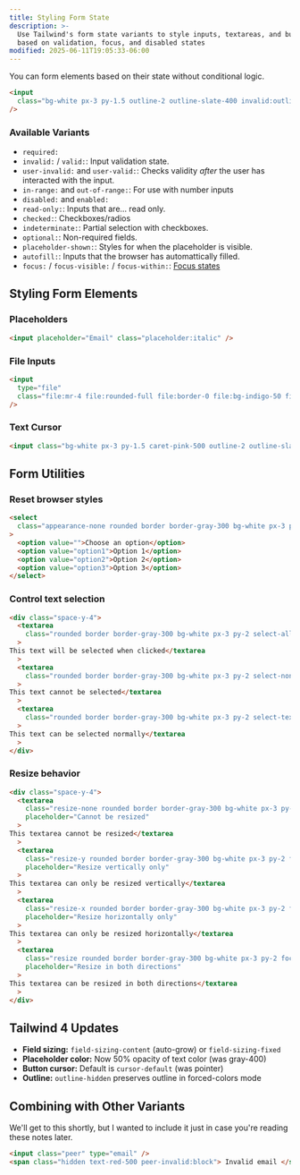 ```yaml
---
title: Styling Form State
description: >-
  Use Tailwind's form state variants to style inputs, textareas, and buttons
  based on validation, focus, and disabled states
modified: 2025-06-11T19:05:33-06:00
---
```


You can form elements based on their state without conditional logic.

```html tailwind
<input
  class="bg-white px-3 py-1.5 outline-2 outline-slate-400 invalid:outline-red-500 focus:ring-2 disabled:cursor-not-allowed disabled:bg-gray-100"
/>
```

### Available Variants

- `required:`
- `invalid:` / `valid:`: Input validation state.
- `user-invalid:` and `user-valid:`: Checks validity _after_ the user has interacted with the input.
- `in-range:` and `out-of-range:`: For use with number inputs
- `disabled:` and `enabled:`
- `read-only:`: Inputs that are… read only.
- `checked:`: Checkboxes/radios
- `indeterminate:`: Partial selection with checkboxes.
- `optional:`: Non-required fields.
- `placeholder-shown:`: Styles for when the placeholder is visible.
- `autofill:`: Inputs that the browser has automattically filled.
- `focus:` / `focus-visible:` / `focus-within:`: [Focus states](focus-states.md)

## Styling Form Elements

### Placeholders

```html tailwind
<input placeholder="Email" class="placeholder:italic" />
```

### File Inputs

```html tailwind
<input
  type="file"
  class="file:mr-4 file:rounded-full file:border-0 file:bg-indigo-50 file:px-4 file:py-2 file:text-sm file:font-semibold file:text-indigo-700 hover:file:bg-indigo-100 dark:file:bg-indigo-600 dark:file:text-indigo-100 dark:hover:file:bg-indigo-500"
/>
```

### Text Cursor

```html tailwind
<input class="bg-white px-3 py-1.5 caret-pink-500 outline-2 outline-slate-400" />
```

## Form Utilities

### Reset browser styles

```html tailwind
<select
  class="appearance-none rounded border border-gray-300 bg-white px-3 py-2 pr-8 focus:border-blue-500 focus:ring-2 focus:ring-blue-500 focus:outline-none"
>
  <option value="">Choose an option</option>
  <option value="option1">Option 1</option>
  <option value="option2">Option 2</option>
  <option value="option3">Option 3</option>
</select>
```

### Control text selection

```html tailwind
<div class="space-y-4">
  <textarea
    class="rounded border border-gray-300 bg-white px-3 py-2 select-all focus:ring-2 focus:ring-blue-500 focus:outline-none"
  >
This text will be selected when clicked</textarea
  >
  <textarea
    class="rounded border border-gray-300 bg-white px-3 py-2 select-none focus:ring-2 focus:ring-blue-500 focus:outline-none"
  >
This text cannot be selected</textarea
  >
  <textarea
    class="rounded border border-gray-300 bg-white px-3 py-2 select-text focus:ring-2 focus:ring-blue-500 focus:outline-none"
  >
This text can be selected normally</textarea
  >
</div>
```

### Resize behavior

```html tailwind
<div class="space-y-4">
  <textarea
    class="resize-none rounded border border-gray-300 bg-white px-3 py-2 focus:ring-2 focus:ring-blue-500 focus:outline-none"
    placeholder="Cannot be resized"
  >
This textarea cannot be resized</textarea
  >
  <textarea
    class="resize-y rounded border border-gray-300 bg-white px-3 py-2 focus:ring-2 focus:ring-blue-500 focus:outline-none"
    placeholder="Resize vertically only"
  >
This textarea can only be resized vertically</textarea
  >
  <textarea
    class="resize-x rounded border border-gray-300 bg-white px-3 py-2 focus:ring-2 focus:ring-blue-500 focus:outline-none"
    placeholder="Resize horizontally only"
  >
This textarea can only be resized horizontally</textarea
  >
  <textarea
    class="resize rounded border border-gray-300 bg-white px-3 py-2 focus:ring-2 focus:ring-blue-500 focus:outline-none"
    placeholder="Resize in both directions"
  >
This textarea can be resized in both directions</textarea
  >
</div>
```

## Tailwind 4 Updates

- **Field sizing:** `field-sizing-content` (auto-grow) or `field-sizing-fixed`
- **Placeholder color:** Now 50% opacity of text color (was gray-400)
- **Button cursor:** Default is `cursor-default` (was pointer)
- **Outline:** `outline-hidden` preserves outline in forced-colors mode

## Combining with Other Variants

We'll get to this shortly, but I wanted to include it just in case you're reading these notes later.

```html tailwind
<input class="peer" type="email" />
<span class="hidden text-red-500 peer-invalid:block"> Invalid email </span>
```
